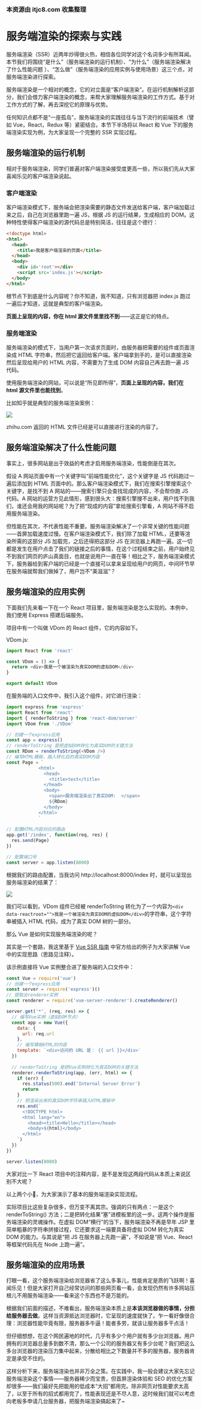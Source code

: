 ### 本资源由 itjc8.com 收集整理
# 服务端渲染的探索与实践
 
服务端渲染（SSR）近两年炒得很火热，相信各位同学对这个名词多少有所耳闻。本节我们将围绕“是什么”（服务端渲染的运行机制）、“为什么”（服务端渲染解决了什么性能问题  ）、“怎么做”（服务端渲染的应用实例与使用场景）这三个点，对服务端渲染进行探索。

服务端渲染是一个相对的概念，它的对立面是“客户端渲染”。在运行机制解析这部分，我们会借力客户端渲染的概念，来帮大家理解服务端渲染的工作方式。基于对工作方式的了解，再去深挖它的原理与优势。

任何知识点都不是“一座孤岛”，服务端渲染的实践往往与当下流行的前端技术（譬如 Vue，React，Redux 等）紧密结合。本节下半场将以 React 和 Vue 下的服务端渲染实现为例，为大家呈现一个完整的 SSR 实现过程。

## 服务端渲染的运行机制

相对于服务端渲染，同学们普遍对客户端渲染接受度更高一些，所以我们先从大家喜闻乐见的客户端渲染说起。

### 客户端渲染

客户端渲染模式下，服务端会把渲染需要的静态文件发送给客户端，客户端加载过来之后，自己在浏览器里跑一遍 JS，根据 JS 的运行结果，生成相应的 DOM。这种特性使得客户端渲染的源代码总是特别简洁，往往是这个德行：

```html
<!doctype html>
<html>
  <head>
    <title>我是客户端渲染的页面</title>
  </head>
  <body>
    <div id='root'></div>
    <script src='index.js'></script>
  </body>
</html>
```

根节点下到底是什么内容呢？你不知道，我不知道，只有浏览器把 index.js 跑过一遍后才知道，这就是典型的客户端渲染。

**页面上呈现的内容，你在 html 源文件里里找不到**——这正是它的特点。   
  
### 服务端渲染

服务端渲染的模式下，当用户第一次请求页面时，由服务器把需要的组件或页面渲染成 HTML 字符串，然后把它返回给客户端。客户端拿到手的，是可以直接渲染然后呈现给用户的 HTML 内容，不需要为了生成 DOM 内容自己再去跑一遍 JS 代码。 

使用服务端渲染的网站，可以说是“所见即所得”，**页面上呈现的内容，我们在 html 源文件里也能找到**。

比如知乎就是典型的服务端渲染案例：    

![](https://user-gold-cdn.xitu.io/2018/9/26/166162c1cbad2c64?w=2736&h=582&f=png&s=351372) 

zhihu&#46;com 返回的 HTML 文件已经是可以直接进行渲染的内容了。


## 服务端渲染解决了什么性能问题

事实上，很多网站是出于效益的考虑才启用服务端渲染，性能倒是在其次。 

假设 A 网站页面中有一个关键字叫“前端性能优化”，这个关键字是 JS 代码跑过一遍后添加到 HTML 页面中的。那么客户端渲染模式下，我们在搜索引擎搜索这个关键字，是找不到 A 网站的——搜索引擎只会查找现成的内容，不会帮你跑 JS 代码。A 网站的运营方见此情形，感到很头大：搜索引擎搜不出来，用户找不到我们，谁还会用我的网站呢？为了把“现成的内容”拿给搜索引擎看，A 网站不得不启用服务端渲染。   
   
但性能在其次，不代表性能不重要。服务端渲染解决了一个非常关键的性能问题——首屏加载速度过慢。在客户端渲染模式下，我们除了加载 HTML，还要等渲染所需的这部分 JS 加载完，之后还得把这部分 JS 在浏览器上再跑一遍。这一切都是发生在用户点击了我们的链接之后的事情，在这个过程结束之前，用户始终见不到我们网页的庐山真面目，也就是说用户一直在等！相比之下，服务端渲染模式下，服务器给到客户端的已经是一个直接可以拿来呈现给用户的网页，中间环节早在服务端就帮我们做掉了，用户岂不“美滋滋”？   

## 服务端渲染的应用实例 

下面我们先来看一下在一个 React 项目里，服务端渲染是怎么实现的。本例中，我们使用 Express 搭建后端服务。

项目中有一个叫做 VDom 的 React 组件，它的内容如下。 

VDom.js:

```javascript
import React from 'react'

const VDom = () => {
  return <div>我是一个被渲染为真实DOM的虚拟DOM</div>
}

export default VDom
```   

在服务端的入口文件中，我引入这个组件，对它进行渲染：


```javascript
import express from 'express'
import React from 'react'
import { renderToString } from 'react-dom/server'
import VDom from './VDom'

// 创建一个express应用
const app = express()
// renderToString 是把虚拟DOM转化为真实DOM的关键方法
const RDom = renderToString(<VDom />)
// 编写HTML模板，插入转化后的真实DOM内容
const Page = `
            <html>
              <head>
                <title>test</title>
              </head>
              <body>
                <span>服务端渲染出了真实DOM:  </span>
                ${RDom}
              </body>
            </html>
            `
            
// 配置HTML内容对应的路由
app.get('/index', function(req, res) {
  res.send(Page)
})

// 配置端口号
const server = app.listen(8000)
```  


根据我们的路由配置，当我访问 http://localhost:8000/index 时，就可以呈现出服务端渲染的结果了：    

![](https://user-gold-cdn.xitu.io/2018/9/26/16615e831fa4c113?w=1502&h=408&f=png&s=129026)  

我们可以看到，VDom 组件已经被 renderToString 转化为了一个内容为```<div data-reactroot="">我是一个被渲染为真实DOM的虚拟DOM</div>```的字符串，这个字符串被插入 HTML 代码，成为了真实 DOM 树的一部分。  

那么 Vue 是如何实现服务端渲染的呢？

其实是一个套路，我这里基于 [Vue SSR 指南](https://ssr.vuejs.org/zh/#%E4%BB%80%E4%B9%88%E6%98%AF%E6%9C%8D%E5%8A%A1%E5%99%A8%E7%AB%AF%E6%B8%B2%E6%9F%93-ssr-%EF%BC%9F) 中官方给出的例子为大家讲解 Vue 中的实现思路（思路见注释）。

该示例直接将 Vue 实例整合进了服务端的入口文件中：  


```javascript
const Vue = require('vue')
// 创建一个express应用
const server = require('express')()
// 提取出renderer实例
const renderer = require('vue-server-renderer').createRenderer()

server.get('*', (req, res) => {
  // 编写Vue实例（虚拟DOM节点）
  const app = new Vue({
    data: {
      url: req.url
    },
    // 编写模板HTML的内容
    template: `<div>访问的 URL 是： {{ url }}</div>`
  })
    
  // renderToString 是把Vue实例转化为真实DOM的关键方法
  renderer.renderToString(app, (err, html) => {
    if (err) {
      res.status(500).end('Internal Server Error')
      return
    }
    // 把渲染出来的真实DOM字符串插入HTML模板中
    res.end(`
      <!DOCTYPE html>
      <html lang="en">
        <head><title>Hello</title></head>
        <body>${html}</body>
      </html>
    `)
  })
})

server.listen(8080)
```

大家对比一下 React 项目中的注释内容，是不是发现这两段代码从本质上来说区别不大呢？      

以上两个小🌰，为大家演示了基本的服务端渲染实现流程。

实际项目比这些复杂很多，但万变不离其宗。强调的只有两点：一是这个 renderToString() 方法；二是把转化结果“塞”进模板里的这一步。这两个操作是服务端渲染的灵魂操作。在虚拟 DOM“横行”的当下，服务端渲染不再是早年 JSP 里简单粗暴的字符串拼接过程，它还要求这一端要具备将虚拟 DOM 转化为真实 DOM 的能力。与其说是“把 JS 在服务器上先跑一遍”，不如说是“把 Vue、React 等框架代码先在 Node 上跑一遍”。   
   
## 服务端渲染的应用场景

打眼一看，这个服务端渲染给浏览器省了这么多事儿，性能肯定是质的飞跃啊！喜闻乐见！但是大家打开自己经常访问的那些网页看一看，会发现仍然有许多网站压根儿不用服务端渲染——看来这个东西也不是万能的。    

根据我们前面的描述，不难看出，服务端渲染本质上是**本该浏览器做的事情，分担给服务器去做**。这样当资源抵达浏览器时，它呈现的速度就快了。乍一看好像很合理：浏览器性能毕竟有限，服务器多牛逼！能者多劳，就该让服务器多干点活！ 

但仔细想想，在这个网民遍地的时代，几乎有多少个用户就有多少台浏览器。用户拥有的浏览器总量多到数不清，那么一个公司的服务器又有多少台呢？我们把这么多台浏览器的渲染压力集中起来，分散给相比之下数量并不多的服务器，服务器肯定是承受不住的。 

这样分析下来，服务端渲染也并非万全之策。在实践中，我一般会建议大家先忘记服务端渲染这个事情——服务器稀少而宝贵，但首屏渲染体验和 SEO 的优化方案却很多——我们最好先把能用的低成本“大招”都用完。除非网页对性能要求太高了，以至于所有的招式都用完了，性能表现还是不尽人意，这时候我们就可以考虑向老板多申请几台服务器，把服务端渲染搞起来了~
